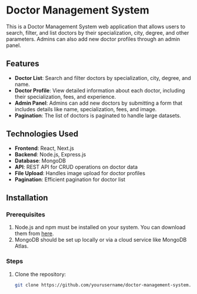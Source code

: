 # Doctor Management System

This is a Doctor Management System web application that allows users to search, filter, and list doctors by their specialization, city, degree, and other parameters. Admins can also add new doctor profiles through an admin panel.

## Features
- **Doctor List**: Search and filter doctors by specialization, city, degree, and name.
- **Doctor Profile**: View detailed information about each doctor, including their specialization, fees, and experience.
- **Admin Panel**: Admins can add new doctors by submitting a form that includes details like name, specialization, fees, and image.
- **Pagination**: The list of doctors is paginated to handle large datasets.

## Technologies Used
- **Frontend**: React, Next.js
- **Backend**: Node.js, Express.js
- **Database**: MongoDB
- **API**: REST API for CRUD operations on doctor data
- **File Upload**: Handles image upload for doctor profiles
- **Pagination**: Efficient pagination for doctor list

## Installation

### Prerequisites

1. Node.js and npm must be installed on your system. You can download them from [here](https://nodejs.org/).
2. MongoDB should be set up locally or via a cloud service like MongoDB Atlas.

### Steps

1. Clone the repository:
   ```bash
   git clone https://github.com/yourusername/doctor-management-system.git

